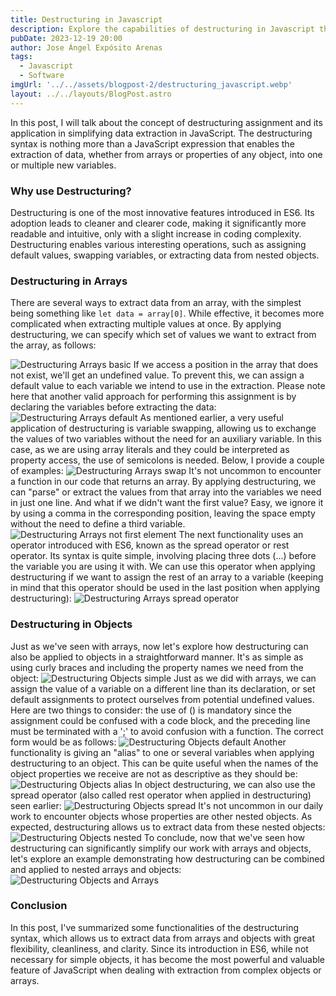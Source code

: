 ```yaml
---
title: Destructuring in Javascript
description: Explore the capabilities of destructuring in Javascript through this introduction. Learn how to optimize your code and improve readability with this essential ES6 feature, enabling efficient variable assignment from both arrays and objects.
pubDate: 2023-12-19 20:00
author: Jose Ángel Expósito Arenas
tags:
  - Javascript
  - Software
imgUrl: '../../assets/blogpost-2/destructuring_javascript.webp'
layout: ../../layouts/BlogPost.astro
---
```


In this post, I will talk about the concept of destructuring assignment and its application in simplifying data extraction in JavaScript. The destructuring syntax is nothing more than a JavaScript expression that enables the extraction of data, whether from arrays or properties of any object, into one or multiple new variables.

### Why use Destructuring?

Destructuring is one of the most innovative features introduced in ES6. Its adoption leads to cleaner and clearer code, making it significantly more readable and intuitive, only with a slight increase in coding complexity. Destructuring enables various interesting operations, such as assigning default values, swapping variables, or extracting data from nested objects.

### Destructuring in Arrays

There are several ways to extract data from an array, with the simplest being something like ```let data = array[0]```. While effective, it becomes more complicated when extracting multiple values at once. By applying destructuring, we can specify which set of values we want to extract from the array, as follows:

![Destructuring Arrays basic](../../assets/blogpost-2/destructuring_1.png)
If we access a position in the array that does not exist, we'll get an undefined value. To prevent this, we can assign a default value to each variable we intend to use in the extraction. Please note here that another valid approach for performing this assignment is by declaring the variables before extracting the data:
![Destructuring Arrays default](../../assets/blogpost-2/destructuring_2.png)
As mentioned earlier, a very useful application of destructuring is variable swapping, allowing us to exchange the values of two variables without the need for an auxiliary variable. In this case, as we are using array literals and they could be interpreted as property access, the use of semicolons is needed. Below, I provide a couple of examples:
![Destructuring Arrays swap](../../assets/blogpost-2/destructuring_3.png)
It's not uncommon to encounter a function in our code that returns an array. By applying destructuring, we can "parse" or extract the values from that array into the variables we need in just one line. And what if we didn't want the first value? Easy, we ignore it by using a comma in the corresponding position, leaving the space empty without the need to define a third variable.
![Destructuring Arrays not first element](../../assets/blogpost-2/destructuring_4.png)
The next functionality uses an operator introduced with ES6, known as the spread operator or rest operator. Its syntax is quite simple, involving placing three dots (...) before the variable you are using it with. We can use this operator when applying destructuring if we want to assign the rest of an array to a variable (keeping in mind that this operator should be used in the last position when applying destructuring):
![Destructuring Arrays spread operator](../../assets/blogpost-2/destructuring_5.png)

### Destructuring in Objects

Just as we've seen with arrays, now let's explore how destructuring can also be applied to objects in a straightforward manner. It's as simple as using curly braces and including the property names we need from the object:
![Destructuring Objects simple](../../assets/blogpost-2/destructuring_6.png)
Just as we did with arrays, we can assign the value of a variable on a different line than its declaration, or set default assignments to protect ourselves from potential undefined values. Here are two things to consider: the use of () is mandatory since the assignment could be confused with a code block, and the preceding line must be terminated with a ';' to avoid confusion with a function. The correct form would be as follows:
![Destructuring Objects default](../../assets/blogpost-2/destructuring_7.png)
Another functionality is giving an "alias" to one or several variables when applying destructuring to an object. This can be quite useful when the names of the object properties we receive are not as descriptive as they should be:
![Destructuring Objects alias](../../assets/blogpost-2/destructuring_8.png)
In object destructuring, we can also use the spread operator (also called rest operator when applied in destructuring) seen earlier:
![Destructuring Objects spread](../../assets/blogpost-2/destructuring_9.png)
It's not uncommon in our daily work to encounter objects whose properties are other nested objects. As expected, destructuring allows us to extract data from these nested objects:
![Destructuring Objects nested](../../assets/blogpost-2/destructuring_10.png)
To conclude, now that we've seen how destructuring can significantly simplify our work with arrays and objects, let's explore an example demonstrating how destructuring can be combined and applied to nested arrays and objects:
![Destructuring Objects and Arrays](../../assets/blogpost-2/destructuring_11.png)

### Conclusion

In this post, I've summarized some functionalities of the destructuring syntax, which allows us to extract data from arrays and objects with great flexibility, cleanliness, and clarity. Since its introduction in ES6, while not necessary for simple objects, it has become the most powerful and valuable feature of JavaScript when dealing with extraction from complex objects or arrays.

